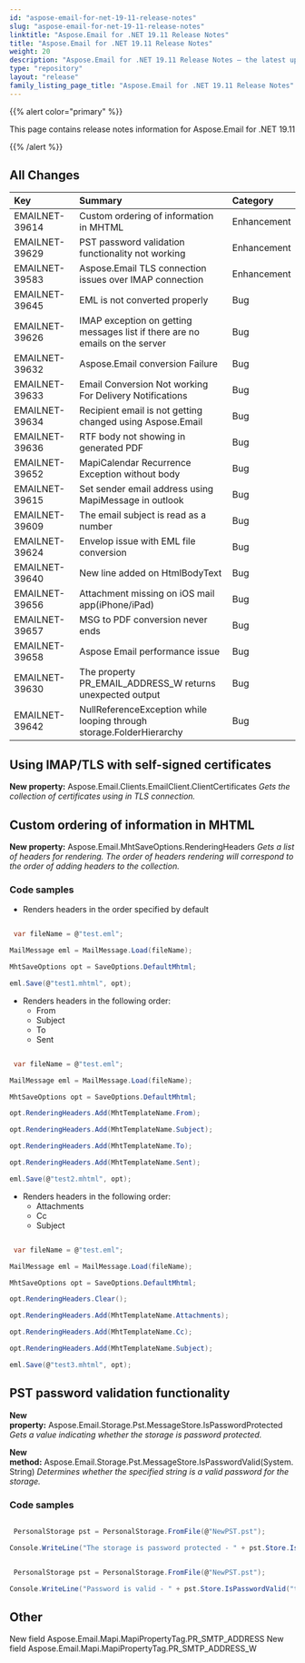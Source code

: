 ```yaml
---
id: "aspose-email-for-net-19-11-release-notes"
slug: "aspose-email-for-net-19-11-release-notes"
linktitle: "Aspose.Email for .NET 19.11 Release Notes"
title: "Aspose.Email for .NET 19.11 Release Notes"
weight: 20
description: "Aspose.Email for .NET 19.11 Release Notes – the latest updates and fixes."
type: "repository"
layout: "release"
family_listing_page_title: "Aspose.Email for .NET 19.11 Release Notes"
---
```


{{% alert color="primary" %}} 

This page contains release notes information for Aspose.Email for .NET 19.11

{{% /alert %}} 
## **All Changes**

|**Key**|**Summary**|**Category**|
| :- | :- | :- |
|EMAILNET-39614|Custom ordering of information in MHTML|Enhancement|
|EMAILNET-39629|PST password validation functionality not working|Enhancement|
|EMAILNET-39583|Aspose.Email TLS connection issues over IMAP connection|Enhancement|
|EMAILNET-39645|EML is not converted properly|Bug|
|EMAILNET-39626|IMAP exception on getting messages list if there are no emails on the server|Bug|
|EMAILNET-39632|Aspose.Email conversion Failure|Bug|
|EMAILNET-39633|Email Conversion Not working For Delivery Notifications|Bug|
|EMAILNET-39634|Recipient email is not getting changed using Aspose.Email|Bug|
|EMAILNET-39636|RTF body not showing in generated PDF|Bug|
|EMAILNET-39652|MapiCalendar Recurrence Exception without body|Bug|
|EMAILNET-39615|Set sender email address using MapiMessage in outlook|Bug|
|EMAILNET-39609|The email subject is read as a number|Bug|
|EMAILNET-39624|Envelop issue with EML file conversion|Bug|
|EMAILNET-39640|New line added on HtmlBodyText|Bug|
|EMAILNET-39656|Attachment missing on iOS mail app(iPhone/iPad)|Bug|
|EMAILNET-39657|MSG to PDF conversion never ends|Bug|
|EMAILNET-39658|Aspose Email performance issue|Bug|
|EMAILNET-39630|The property PR_EMAIL_ADDRESS_W returns unexpected output|Bug|
|EMAILNET-39642|NullReferenceException while looping through storage.FolderHierarchy|Bug|

## **Using IMAP/TLS with self-signed certificates**
**New property:** Aspose.Email.Clients.EmailClient.ClientCertificates
*Gets the collection of certificates using in TLS connection.*
## **Custom ordering of information in MHTML**
**New property:** Aspose.Email.MhtSaveOptions.RenderingHeaders
*Gets a list of headers for rendering. The order of headers rendering will correspond to the order of adding headers to the collection.*
### **Code samples**
- Renders headers in the order specified by default

``` cs

 var fileName = @"test.eml";

MailMessage eml = MailMessage.Load(fileName);

MhtSaveOptions opt = SaveOptions.DefaultMhtml;

eml.Save(@"test1.mhtml", opt);

```

- Renders headers in the following order:
  - From
  - Subject
  - To
  - Sent



``` cs

 var fileName = @"test.eml";

MailMessage eml = MailMessage.Load(fileName);

MhtSaveOptions opt = SaveOptions.DefaultMhtml;

opt.RenderingHeaders.Add(MhtTemplateName.From);

opt.RenderingHeaders.Add(MhtTemplateName.Subject);

opt.RenderingHeaders.Add(MhtTemplateName.To);

opt.RenderingHeaders.Add(MhtTemplateName.Sent);

eml.Save(@"test2.mhtml", opt);

```

- Renders headers in the following order:
  - Attachments
  - Cc
  - Subject

``` cs

 var fileName = @"test.eml";

MailMessage eml = MailMessage.Load(fileName);

MhtSaveOptions opt = SaveOptions.DefaultMhtml;

opt.RenderingHeaders.Clear();

opt.RenderingHeaders.Add(MhtTemplateName.Attachments);

opt.RenderingHeaders.Add(MhtTemplateName.Cc);

opt.RenderingHeaders.Add(MhtTemplateName.Subject);

eml.Save(@"test3.mhtml", opt);

```
## **PST password validation functionality**
**New property:** Aspose.Email.Storage.Pst.MessageStore.IsPasswordProtected
*Gets a value indicating whether the storage is password protected.*

**New method:** Aspose.Email.Storage.Pst.MessageStore.IsPasswordValid(System.String)
*Determines whether the specified string is a valid password for the storage.*
### **Code samples**
``` cs

 PersonalStorage pst = PersonalStorage.FromFile(@"NewPST.pst");

Console.WriteLine("The storage is password protected - " + pst.Store.IsPasswordProtected);

```

``` cs

 PersonalStorage pst = PersonalStorage.FromFile(@"NewPST.pst");

Console.WriteLine("Password is valid - " + pst.Store.IsPasswordValid("test123"));

```
## **Other**
New field Aspose.Email.Mapi.MapiPropertyTag.PR_SMTP_ADDRESS
New field Aspose.Email.Mapi.MapiPropertyTag.PR_SMTP_ADDRESS_W
